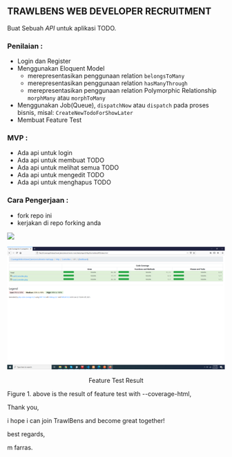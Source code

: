 TRAWLBENS WEB DEVELOPER RECRUITMENT
---
Buat Sebuah *API* untuk aplikasi TODO. <br>

### Penilaian :
- Login dan Register
- Menggunakan Eloquent Model
    - merepresentasikan penggunaan relation `belongsToMany`
    - merepresentasikan penggunaan relation `hasManyThrough`
    - merepresentasikan penggunaan relation Polymorphic Relationship `morphMany` atau `morphToMany`
- Menggunakan Job(Queue), `dispatchNow` atau `dispatch` pada proses bisnis, misal: `CreateNewTodoForShowLater`
- Membuat Feature Test

### MVP : 
- Ada api untuk login
- Ada api untuk membuat TODO
- Ada api untuk melihat semua TODO 
- Ada api untuk mengedit TODO 
- Ada api untuk menghapus TODO

### Cara Pengerjaan : 
- fork repo ini
- kerjakan di repo forking anda

![](https://media.giphy.com/media/ieUnS3iEokPahZAZj6/giphy.gif) 

![Feature Test Result](https://raw.githubusercontent.com/farrasmuttaqin/recruitments/main/public/feature_test_result.png)
<p align="center">Feature Test Result</p>

Figure 1. above is the result of feature test with --coverage-html, 

Thank you,

i hope i can join TrawlBens and become great together!

best regards,

m farras.